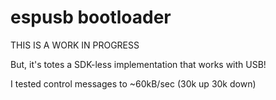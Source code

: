 # espusb bootloader

THIS IS A WORK IN PROGRESS

But, it's totes a SDK-less implementation that works with USB!

I tested control messages to ~60kB/sec (30k up 30k down)



